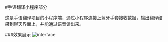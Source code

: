 #手语翻译小程序部分

这是手语翻译项目的小程序端，通过小程序连接上蓝牙手套接收数据，输出翻译结果到聊天界面上，并能通过语音读出来。

###效果展示
![interface](.show/IMG_5200.PNG)